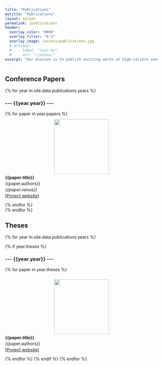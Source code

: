 ```yaml
---
title: "Publications"
mytitle: "Publications"
layout: splash
permalink: /publications
header:
  overlay_color: "#000"
  overlay_filter: "0.5"
  overlay_image: /assets/publications.jpg
  # actions:
  #   - label: "Join Us"
  #     url: "/joinus/"
excerpt: "Our mission is to publish exciting works at high-calibre venues for generative and embodied AI."
---
```


## Conference Papers

<style>
div.paper {
  display: flex;
  flex-wrap: wrap;
  align-items: left;
  justify-content: center;
  padding: 10px 0;
}

img.paper-thumbnail {
  width: 180px;
  height: 180px;
  object-fit: cover;
}

div {
  /* border: 1px solid black; */
}

div.paper-desc {
  width: 1030px;
  margin-left: auto;
  /* margin-right: 15px; */
  /* justify-content: right; */
}

p.paper {
  /* text-align: center; */
  margin: 3px 0;
}


</style>

{% for year in site.data.publications.years %}

### --- {{year.year}} ---

<div class="papers">
{% for paper in year.papers %}
  <div class="paper">
    <div class="paper-thumbnail">
      <a href="{{paper.website}}"><img src="{{paper.thumbnail}}" class="paper-thumbnail" /></a>  </div>
    <div class="paper-desc">
      <p class="paper"><b>{{paper.title}}</b></p>
      <p class="paper">{{paper.authors}}</p>
      <p class="paper"><i>{{paper.venue}}</i></p>
      <p class="paper">[<a href="{{paper.website}}">Project website</a>]</p>
    </div>
  </div>
{% endfor %}
</div>
{% endfor %}

## Theses

{% for year in site.data.publications.years %}

{% if year.theses %}

### --- {{year.year}} ---

<div class="papers">

{% for paper in year.theses %}

  <div class="paper">
    <div class="paper-thumbnail">
      <a href="{{paper.website}}"><img src="{{paper.thumbnail}}" class="paper-thumbnail" /></a>
    </div>
    <div class="paper-desc">
      <p class="paper"><b>{{paper.title}}</b></p>
      <p class="paper">{{paper.authors}}</p>
      <p class="paper">[<a href="{{paper.website}}">Project website</a>]</p>
    </div>
  </div>
{% endfor %}
{% endif %}
{% endfor %}

</div>

